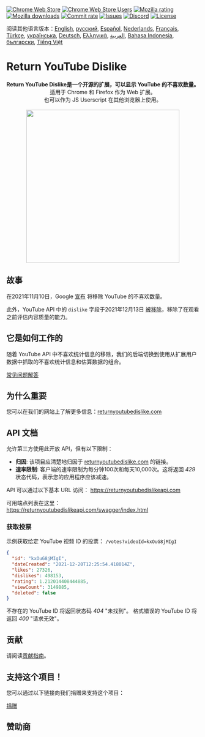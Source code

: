 [![Chrome Web Store](https://img.shields.io/chrome-web-store/stars/gebbhagfogifgggkldgodflihgfeippi?label=Chrome%20Rating&style=flat&logo=google)](https://chromewebstore.google.com/detail/return-youtube-dislike/gebbhagfogifgggkldgodflihgfeippi)
[![Chrome Web Store Users](https://img.shields.io/chrome-web-store/users/gebbhagfogifgggkldgodflihgfeippi?label=Chrome%20Users&style=flat&logo=google)](https://chromewebstore.google.com/detail/return-youtube-dislike/gebbhagfogifgggkldgodflihgfeippi)
[![Mozilla rating](https://img.shields.io/amo/stars/return-youtube-dislikes?label=Firefox%20Rating&style=flat&logo=firefox)](https://addons.mozilla.org/en-US/firefox/addon/return-youtube-dislikes/)
[![Mozilla downloads](https://img.shields.io/amo/users/return-youtube-dislikes?label=Firefox%20Users&style=flat&logo=firefox)](https://addons.mozilla.org/en-US/firefox/addon/return-youtube-dislikes/)
[![Commit rate](https://img.shields.io/github/commit-activity/m/Anarios/return-youtube-dislike?label=Commits&style=flat)](https://github.com/Anarios/return-youtube-dislike/commits/main)
[![Issues](https://img.shields.io/github/issues/Anarios/return-youtube-dislike?style=flat&label=Issues)](https://github.com/Anarios/return-youtube-dislike/issues)
[![Discord](https://img.shields.io/discord/909435648170160229?label=Discord&style=flat&logo=discord)](https://discord.gg/UMxyMmCgfF)
[![License](https://img.shields.io/badge/License-GPLv3-blue.svg?style=flat)](https://github.com/Anarios/return-youtube-dislike/blob/main/LICENSE)

阅读其他语言版本：[English](README.md), [русский](READMEru.md), [Español](READMEes.md), [Nederlands](READMEnl.md), [Français](READMEfr.md), [Türkçe](READMEtr.md), [українська](READMEuk.md), [Deutsch](READMEde.md), [Ελληνικά](READMEgr.md), [العربية](READMEar.md), [Bahasa Indonesia](READMEid.md), [български](READMEbg.md), [Tiếng Việt](READMEvi.md)

# Return YouTube Dislike

<p align="center">
    <b>Return YouTube Dislike是一个开源的扩展，可以显示 YouTube 的不喜欢数量。</b><br>
    适用于 Chrome 和 Firefox 作为 Web 扩展。<br>
    也可以作为 JS Userscript 在其他浏览器上使用。<br><br>
    <img width="400px" src="https://user-images.githubusercontent.com/18729296/141743755-2be73297-250e-4cd1-ac93-8978c5a39d10.png"/>
</p>

## 故事

在2021年11月10日，Google [宣布](https://blog.youtube/news-and-events/update-to-youtube/) 将移除 YouTube 的不喜欢数量。

此外，YouTube API 中的 `dislike` 字段于2021年12月13日 [被移除](https://support.google.com/youtube/thread/134791097/update-to-youtube-dislike-counts)，移除了在观看之前评估内容质量的能力。

## 它是如何工作的

随着 YouTube API 中不喜欢统计信息的移除，我们的后端切换到使用从扩展用户数据中抓取的不喜欢统计信息和估算数据的组合。

[常见问题解答](https://github.com/Anarios/return-youtube-dislike/blob/main/Docs/FAQcn.md)

## 为什么重要

您可以在我们的网站上了解更多信息：[returnyoutubedislike.com](https://www.returnyoutubedislike.com/)

## API 文档

允许第三方使用此开放 API，但有以下限制：

- **归因**: 该项目应清楚地归因于 [returnyoutubedislike.com](https://returnyoutubedislike.com/) 的链接。
- **速率限制**: 客户端的速率限制为每分钟100次和每天10,000次。这将返回 _429_ 状态代码，表示您的应用程序应该减速。

API 可以通过以下基本 URL 访问：
https://returnyoutubedislikeapi.com

可用端点列表在这里：
https://returnyoutubedislikeapi.com/swagger/index.html

### 获取投票

示例获取给定 YouTube 视频 ID 的投票：
`/votes?videoId=kxOuG8jMIgI`

```json
{
  "id": "kxOuG8jMIgI",
  "dateCreated": "2021-12-20T12:25:54.418014Z",
  "likes": 27326,
  "dislikes": 498153,
  "rating": 1.212014408444885,
  "viewCount": 3149885,
  "deleted": false
}
```

不存在的 YouTube ID 将返回状态码 _404_ "未找到"。
格式错误的 YouTube ID 将返回 _400_ "请求无效"。

## 贡献

请阅读[贡献指南](https://github.com/Anarios/return-youtube-dislike/blob/main/CONTRIBUTINGcn.md)。

## 支持这个项目！

您可以通过以下链接向我们捐赠来支持这个项目：

[捐赠](https://returnyoutubedislike.com/donate)

## 赞助商
